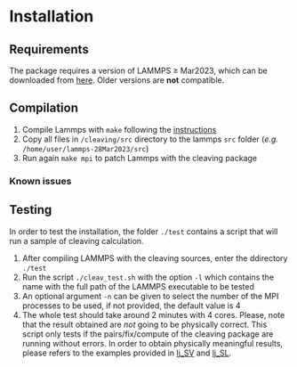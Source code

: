# Installation

## Requirements

The package requires a version of LAMMPS $\geq$ Mar2023, which can be downloaded from [here](https://www.lammps.org/download.html). Older versions are **not** compatible.

## Compilation

1. Compile Lammps with `make` following the [instructions](https://docs.lammps.org/Build_make.html)
2. Copy all files in `/cleaving/src` directory to the lammps `src` folder (*e.g.* `/home/user/lammps-28Mar2023/src`)
3. Run again `make mpi` to patch Lammps with the cleaving package

### Known issues

## Testing

In order to test the installation, the folder `./test` contains a script that will run a sample of cleaving calculation. 

1. After compiling LAMMPS with the cleaving sources, enter the ddirectory `./test`
2. Run the script `./cleav_test.sh` with the option  `-l` which contains the name with the full path of the LAMMPS executable to be tested
3. An optional argument `-n` can be given to select the number of the MPI processes to be used, if not provided, the default value is 4
4. The whole test should take around 2 minutes with 4 cores. Please, note that the result obtained are *not* going to be physically correct. This script only tests if the pairs/fix/compute of the cleaving package are running without errors. In order to obtain physically meaningful results, please refers to the examples provided in [lj_SV](./example_SV_wwlls.md) and [lj_SL](./example_SL_walls.md).

